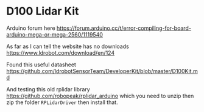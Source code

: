 # D100 Lidar Kit



Arduino forum here   https://forum.arduino.cc/t/error-compiling-for-board-arduino-mega-or-mega-2560/1119540


As far as I can tell the website has no downloads   https://www.ldrobot.com/download/en/124

Found this useful datasheet   https://github.com/ldrobotSensorTeam/DeveloperKit/blob/master/D100Kit.md

And testing this old rplidar library  https://github.com/robopeak/rplidar_arduino which you need to unzip then zip the folder ```RPLidarDriver``` then install that.




